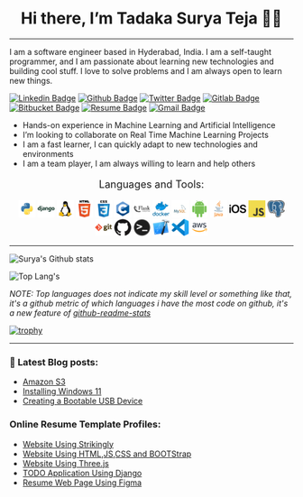 <h1 align="center">Hi there, I’m Tadaka Surya Teja 👨‍💻</h1>
<hr class="dashed">
<p>
I am a software engineer based in Hyderabad, India. I am a self-taught programmer, and I am passionate about learning new technologies and building cool stuff.
I love to solve problems and I am always open to learn new things.
</p>

[![Linkedin Badge](https://img.shields.io/badge/-TadakaSuryaTeja-blue?style=flat-square&logo=Linkedin&logoColor=white&link=/https://www.linkedin.com/in/surya-teja-tadaka-36ba8814a/)](https://www.linkedin.com/in/surya-teja-tadaka-36ba8814a/)
[![Github Badge](https://img.shields.io/badge/-Github-blue?style=flat-square&logo=Github&logoColor=white&link=/https://github.com/TadakaSuryaTeja)](https://github.com/TadakaSuryaTeja)
[![Twitter Badge](https://img.shields.io/badge/-Twitter-blue?style=flat-square&logo=Twitter&logoColor=white&link=/https://twitter.com/TadakaSuryaTeja)](https://twitter.com/TadakaSuryaTeja)
[![Gitlab Badge](https://img.shields.io/badge/-Gitlab-blue?style=flat-square&logo=Gitlab&logoColor=white&link=/https://gitlab.com/suryateja233)](https://gitlab.com/suryateja233)
[![Bitbucket Badge](https://img.shields.io/badge/-Bitbucket-blue?style=flat-square&logo=Bitbucket&logoColor=white&link=/https://bitbucket.org/tadaka_surya_teja/)](https://bitbucket.org/tadaka_surya_teja/)
[![Resume Badge](https://img.shields.io/badge/-Resume-blue?style=flat-square&logo=Resume&logoColor=white&link=/https://tadakasuryateja.mystrikingly.com/)](https://tadakasuryateja.mystrikingly.com/)
[![Gmail Badge](https://img.shields.io/badge/-suryateja233@gmail.com-c14438?style=flat-square&logo=Gmail&logoColor=white&link=mailto:suryateja233@gmail.com)](mailto:suryateja233@gmail.com)

- Hands-on experience in Machine Learning and Artificial Intelligence
- I’m looking to collaborate on Real Time Machine Learning Projects
- I am a fast learner, I can quickly adapt to new technologies and environments
- I am a team player, I am always willing to learn and help others

<p align="center" style="font-size:18px">Languages and Tools:</p>
<p align="center">
<img alt="python" height="30" src="https://raw.githubusercontent.com/github/explore/80688e429a7d4ef2fca1e82350fe8e3517d3494d/topics/python/python.png">
<img alt="django" height="30" src="https://raw.githubusercontent.com/github/explore/80688e429a7d4ef2fca1e82350fe8e3517d3494d/topics/django/django.png">
<img alt="linux" height="30" src="https://raw.githubusercontent.com/github/explore/80688e429a7d4ef2fca1e82350fe8e3517d3494d/topics/linux/linux.png">
<img alt="html" height="30" src="https://raw.githubusercontent.com/github/explore/80688e429a7d4ef2fca1e82350fe8e3517d3494d/topics/html/html.png">
<img alt="css" height="30" src="https://raw.githubusercontent.com/github/explore/80688e429a7d4ef2fca1e82350fe8e3517d3494d/topics/css/css.png">
<img alt="c" height="30" src="https://raw.githubusercontent.com/github/explore/80688e429a7d4ef2fca1e82350fe8e3517d3494d/topics/c/c.png">
<img alt="flask" height="30" src="https://raw.githubusercontent.com/github/explore/80688e429a7d4ef2fca1e82350fe8e3517d3494d/topics/flask/flask.png">
<img alt="docker" height="30" src="https://raw.githubusercontent.com/github/explore/80688e429a7d4ef2fca1e82350fe8e3517d3494d/topics/docker/docker.png">
<img alt="mysql" height="30" src="https://raw.githubusercontent.com/github/explore/80688e429a7d4ef2fca1e82350fe8e3517d3494d/topics/mysql/mysql.png">
<img alt="android" height="30" src="https://raw.githubusercontent.com/github/explore/80688e429a7d4ef2fca1e82350fe8e3517d3494d/topics/android/android.png" />
<img alt="Java" height="30" src="https://raw.githubusercontent.com/github/explore/80688e429a7d4ef2fca1e82350fe8e3517d3494d/topics/java/java.png" />
<img alt="iOS" height="30" src="https://raw.githubusercontent.com/github/explore/80688e429a7d4ef2fca1e82350fe8e3517d3494d/topics/ios/ios.png" />
<img alt="JavaScript" height="30" src="https://raw.githubusercontent.com/github/explore/80688e429a7d4ef2fca1e82350fe8e3517d3494d/topics/javascript/javascript.png" />
<img alt="PostgreSQL" height="30" src="https://raw.githubusercontent.com/github/explore/80688e429a7d4ef2fca1e82350fe8e3517d3494d/topics/postgresql/postgresql.png" />
<img alt="Git" height="30" src="https://raw.githubusercontent.com/github/explore/80688e429a7d4ef2fca1e82350fe8e3517d3494d/topics/git/git.png" />
<img alt="GitHub" height="30" src="https://raw.githubusercontent.com/github/explore/78df643247d429f6cc873026c0622819ad797942/topics/github/github.png" />
<img alt="Terminal" height="30" src="https://raw.githubusercontent.com/github/explore/80688e429a7d4ef2fca1e82350fe8e3517d3494d/topics/terminal/terminal.png" />
<img alt="XCode" height="30" src="https://raw.githubusercontent.com/github/explore/80688e429a7d4ef2fca1e82350fe8e3517d3494d/topics/xcode/xcode.png" />
<img alt="Visual Studio Code" height="30" src="https://raw.githubusercontent.com/github/explore/80688e429a7d4ef2fca1e82350fe8e3517d3494d/topics/visual-studio-code/visual-studio-code.png" />
<img alt="AWS" height="30" src="https://raw.githubusercontent.com/github/explore/80688e429a7d4ef2fca1e82350fe8e3517d3494d/topics/aws/aws.png" />
</p>
<hr class="dashed">

![Surya's Github stats](https://github-readme-stats.vercel.app/api?username=TadakaSuryaTeja&show_icons=true&theme=radical)

![Top Lang's](https://github-readme-stats.vercel.app/api/top-langs/?username=TadakaSuryaTeja&layout=compact&theme=radical)

*NOTE: Top languages does not indicate my skill level or something like that, it's a github metric of which languages i have the most code on github, it's a new feature of [github-readme-stats](https://github.com/krushnatkhawale/github-readme-stats)*

[![trophy](https://github-profile-trophy.vercel.app/?username=TadakaSuryaTeja&theme=monokai&margin-w=15&margin-h=15&&no-frame=true&row=1)](https://github.com/ryo-ma/github-profile-trophy)
<hr class="dashed">

### 📕 Latest Blog posts:
<!-- BLOG-POST-LIST:START -->
- [Amazon S3](https://medium.com/@suryateja233/amazon-s3-b8087028e8e8)
- [Installing Windows 11](https://medium.com/@suryateja233/installing-windows-11-ecf8e0a239c0)
- [Creating a Bootable USB Device](https://medium.com/@suryateja233/installing-operating-system-in-any-machine-265c4fad1a61)
<!-- BLOG-POST-LIST:END -->


### Online Resume Template Profiles:
<!-- RESUMES-LIST:START -->
- [Website Using Strikingly](https://tadakasuryateja.mystrikingly.com/)
- [Website Using HTML,JS,CSS and BOOTStrap](https://tadakasuryateja.github.io/Surya_teja_resume_template/)
- [Website Using Three.js](https://tadakasuryateja.github.io/Three_js_learning/)
- [TODO Application Using Django](https://tadakasuryateja.pythonanywhere.com/)
- [Resume Web Page Using Figma](https://www.figma.com/file/0u8SqV8yfTA2uUeXvEjXC4/Portfolio?node-id=72%3A1792)
<!---
TadakaSuryaTeja/TadakaSuryaTeja is a ✨ special ✨ repository because its `README.md` (this file) appears on your GitHub profile.
You can click the Preview link to take a look at your changes.
--->
